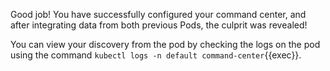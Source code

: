 Good job! You have successfully configured your command center, and after integrating data from both previous Pods, the culprit was revealed!

You can view your discovery from the pod by checking the logs on the pod using the command `kubectl logs -n default command-center`{{exec}}.
